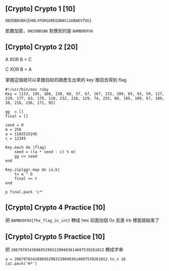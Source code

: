 ## [Crypto] Crypto 1 [10]

``ONZOBBSBK{EHOLVFORGGREGUNACLGUBAEVTUG}``

凱撒加密，``ONZOBBSBK`` 對應到的是 ``BAMBOOFOX``


## [Crypto] Crypto 2 [20]

A XOR B = C

C XOR B = A

掌握這個就可以拿題目給的跟產生出來的 key 推回去得到 flag

```
#!/usr/bin/env ruby
Key = [133, 195, 108, 150, 68, 57, 67, 167, 215, 209, 65, 93, 59, 127, 229, 177, 63, 179, 110, 232, 216, 129, 74, 255, 80, 165, 109, 67, 188, 38, 216, 236, 171, 95]

gg  = []
final = []

seed = 0
m = 256
a = 1103515245
c = 12345

Key.each do |flag|
	seed = ((a * seed - c) % m)
	gg << seed
end

Key.zip(gg).map do |a,b|
	t= a ^ b
	final << t
end

p final.pack 'c*'

```


## [Crypto] Crypto 4 Practice [10]

把 ``BAMBOOFOX{The_flag_in_int}`` 轉成 hex 前面加個 0x 丟進 irb 裡面就結束了


## [Crypto] Crypto 5 Practice [10]

把 ``28679783438969529831390483614607539261012`` 轉成字串

```
a = 28679783438969529831390483614607539261012.to_s 16
[a].pack('H*')
```






